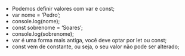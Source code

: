 * Podemos definir valores com var e const;
* var nome = ‘Pedro’;
* console.log(nome);
* const sobrenome = ‘Soares’;
* console.log(sobrenome);
* var é uma forma mais antiga, você deve optar por let ou const;
* const vem de constante, ou seja, o seu valor não pode ser alterado;
